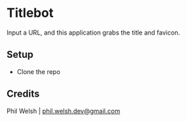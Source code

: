 # Titlebot
Input a URL, and this application grabs the title and favicon.

## Setup
- Clone the repo

## Credits
Phil Welsh | phil.welsh.dev@gmail.com
